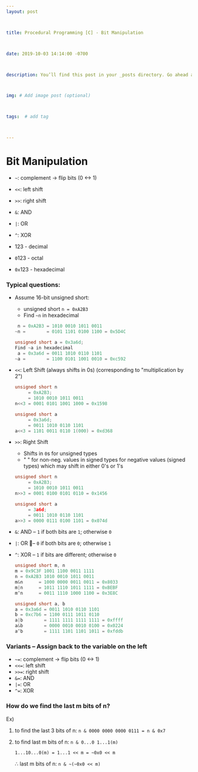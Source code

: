 ```yaml
---
layout: post



title: Procedural Programming [C] - Bit Manipulation



date: 2019-10-03 14:14:00 -0700



description: You’ll find this post in your _posts directory. Go ahead and edit it and re-build the site to see your changes. # Add post description (optional)



img: # Add image post (optional)



tags:  # add tag



---
```




# Bit Manipulation

-   `~`: complement -> flip bits (0 <-> 1)
-   `<<`: left shift
-   `>>`: right shift
-   `&`: AND
-   `|`: OR
-   `^`: XOR



-   123 - decimal
-   `0`123 - octal
-   `0x`123 - hexadecimal



### Typical questions:

-   Assume 16-bit unsigned short:

    -   unsigned short `n = 0xA2B3`
    -   Find `~n` in hexadecimal

    ```c
     n = 0xA2B3 = 1010 0010 1011 0011
    ~n =        = 0101 1101 0100 1100 = 0x5D4C
    ```

    ```c
    unsigned short a = 0x3a6d;
    Find ~a in hexadecimal
     a = 0x3a6d = 0011 1010 0110 1101
    ~a =        = 1100 0101 1001 0010 = 0xc592
    ```

    

-   `<<`: Left Shift (always shifts in 0s) (corresponding to "multiplication by 2")

    ```c
    unsigned short n 
    	 = 0xA2B3;
    	 = 1010 0010 1011 0011
    n<<3 = 0001 0101 1001 1000 = 0x1598
    ```

    ```c
    unsigned short a
    	 = 0x3a6d;
    	 = 0011 1010 0110 1101
    a<<3 = 1101 0011 0110 1(000) = 0xd368
    ```

    

-   `>>`: Right Shift

    -   Shifts in `0`s for unsigned types
    -   "           " for non-neg. values in signed types for negative values (signed types) which may shift in either 0's or 1's

    ```c
    unsigned short n 
    	 = 0xA2B3;
    	 = 1010 0010 1011 0011
    n>>3 = 0001 0100 0101 0110 = 0x1456
    ```

    ```c
    unsigned short a
    	 = 3a6d;
    	 = 0011 1010 0110 1101
    a>>3 = 0000 0111 0100 1101 = 0x074d
    ```



-   `&`: AND – `1` if both bits are `1`; otherwise `0`

-   `|`: OR – `0` if both bits are `0`; otherwise `1`

-   `^`: XOR – `1` if bits are different; otherwise `0` 

    ```c
    unsigned short m, n
    m = 0x9C3F 1001 1100 0011 1111
    n = 0xA2B3 1010 0010 1011 0011
    m&n 	 = 1000 0000 0011 0011 = 0x8033
    m|n      = 1011 1110 1011 1111 = 0xBEBF
    m^n      = 0011 1110 1000 1100 = 0x3E8C
    ```

    ```c
    unsigned short a, b
    a = 0x3a6d = 0011 1010 0110 1101
    b = 0xc7b6 = 1100 0111 1011 0110
    a|b 	   = 1111 1111 1111 1111 = 0xffff
    a&b        = 0000 0010 0010 0100 = 0x0224
    a^b        = 1111 1101 1101 1011 = 0xfddb
    ```

    

### Variants – Assign back to the variable on the left

-   `~=`: complement -> flip bits (0 <-> 1)
-   `<<=`: left shift
-   `>>=`: right shift
-   `&=`: AND
-   `|=`: OR
-   `^=`: XOR



### How do we find the last m bits of n? 

Ex) 

1.  to find the last 3 bits of n: `n & 0000 0000 0000 0111 = n & 0x7`

2.  to find last m bits of n: `n & 0...0 1...1(m)`

    `1...10...0(m) = 1...1 << m = ~0x0 << m `

    ∴ last m bits of n: `n & ~(~0x0 << m)`

